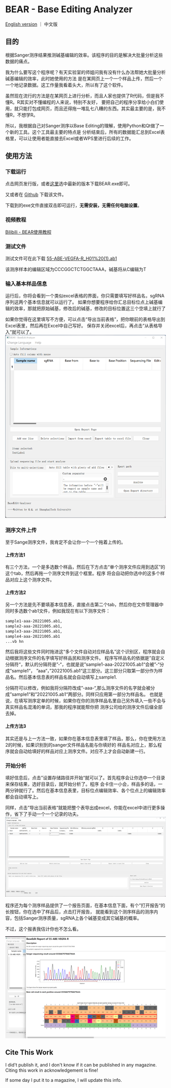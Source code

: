 # BEAR - Base Editing Analyzer
[English version](/README.md) ｜ 中文版
## 目的
根据Sanger测序结果推测碱基编辑的效率。该程序的目的是解决大批量分析这些数据的痛点。

我为什么要写这个程序呢？有天实验室的师姐问我有没有什么办法帮她大批量分析碱基编辑的效率，此时她使用的方法
是在某网页上一个一个样品上传，然后一个一个地记录数据。这工作量我看着头大，所以有了这个软件。

虽然现在流行的方法是在某网页上进行分析，而且人家也提供了R代码，但是我不懂R。R其实对不懂编程的人来说，特别不友好，
要把自己的程序分享给小白们使用，就只能打包成网页，而且还得拖一堆乱七八糟的东西。其实最主要的是，我不懂R，不想学R。

所以，我根据自己对Sanger测序以Base Editing的理解，使用Python和Qt做了一个新的工具。这个工具最主要的特点是
分析结束后，所有的数据能汇总到Excel表格里，可以让使用者能直接去Excel或者WPS里进行后续的工作。


## 使用方法
### 下载运行
点击网页发行版，或者[这里](https://gitee.com/MasterChiefm/BEAR/releases/latest)选中最新的版本下载BEAR.exe即可。

又或者在 [Github](https://github.com/Masterchiefm/BEAR/releases/latest) 下载该文件。

下载到的exe文件直接双击即可运行，**无需安装，无需任何电脑设置**。

### 视频教程
[Bilibili - BEAR使用教程](https://www.bilibili.com/video/BV1sG411E71G/)

### 测试文件
测试文件可在此下载
[55-ABE-VEGFA-R_H01%20(1).ab1](https://gitee.com/MasterChiefm/BEAR/blob/master/55-ABE-VEGFA-R_H01%20(1).ab1)

该测序样本的编辑区域为CCCGGCTCTGGCTAAA，碱基将从C编辑为T

### 输入基本样品信息
运行后，你将会看到一个类似excel表格的界面，你只需要填写好样品名，sgRNA序列这两个基本信息就可以运行了。
如果你想要程序给你汇总目标位点上碱基编辑的效率，那就把原始碱基，修改后的碱基，修改的目标位置这三个空填上就行了

如果你觉得在这里填写不方便，可以点击“导出当前表格”，把你眼前的表格导出到Excel表里，然后再在Excel中自己写好。
保存并关闭excel后，再点击“从表格导入”就可以了。
![](/screenshot.png)

### 测序文件上传
至于Sange测序文件，我肯定不会让你一个一个拖着上传的。

#### 上传方法1
有三个方法，一个是多选数个样品，然后在下方点击“单个测序文件应用到选区”的这个tab，然后再拖一个测序文件到这个框里。程序
将会自动把你选中的这多个样品对应上这个测序文件。

#### 上传方法2
另一个方法是先不要填基本信息表，直接点击第二个tab，然后你在文件管理器中同时多选数个ab1文件，例如我现在有以下测序文件：
```commandline
sample1-aaa-20221005.ab1,
sample2-aaa-20221005.ab1,
sample3-aaa-20221005.ab1,
sample4-aaa-20221005.ab1
...vb hn
```
然后我将这些文件同时拖进这“多个文件自动对应样品名”这个识别区，程序就会自动根据测序文件的名字填写好样品民和测序文件。
程序写样品名的依据是”自定义分隔符“，默认的分隔符是”-“，也就是说”sample1-aaa-20221005.ab1“会被”-“分成”sample1“，
”aaa“，”20221005.ab1“这三部分。这三部分只取第一部分作为样品名。然后基本信息表的样品名就会自动填写上sample1.

分隔符可以修改，例如我将分隔符改成”-aaa-“,那么测序文件的名字就会被分成”sample1“和”20221005.ab1“两部分。同样只应用第一部分为样品名。
也就是说，在填写测序定单的时候，如果你在你的测序样品名里自己另外填入一些不会与真实样品名混淆的单词，那我的程序就能帮你把
测序公司给的测序文件后缀全部去掉。


#### 上传方法3
其实还是与上一方法一致，如果你在基本信息表里填了样品，那么，你在使用方法2的时候，如果识别到的sanger文件样品名能与你填好的
样品名对应上，那么程序就会自动给填好的样品对应上测序文件。对应不上才会自动新建一行。

### 开始分析
填好信息后，点击”设置存储路径并开始“就可以了。首先程序会让你选中一个目录来保存结果，选好目录后，就开始分析了。程序
会卡住一小会，样品多的话，一两分钟就行了。然后在基本信息表里，目标位点编辑效率、各个位点上的编辑效率都会自动填写上。

同样，点击”导出当前表格“就能把整个表导出成excel，你能在excel中进行更多操作，省下了手动一个一个记录的功夫。
![](/screenshot2.png)

程序还为每个测序样品提供了一个报告页面，在基本信息下面，有个”打开报告“的长按钮，你在选中了样品后，点击打开报告，
就能看到这个测序样品的测序内容，包括Sanger测序质量，sgRNA上各个碱基变成其它碱基的概率。

不过，这个报表我估计你也不怎么看。

![](/screenshot3.png)


## Cite This Work
I did't publish it, and I don't know if it can be published in any magazine.
Citing this work in acknowledgement is fine!

If some day I put it to a magazine, I will update this info.

